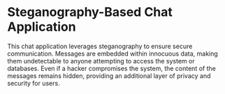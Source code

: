 # Steganography-Based Chat Application

This chat application leverages steganography to ensure secure communication. Messages are embedded within innocuous data, making them undetectable to anyone attempting to access the system or databases. Even if a hacker compromises the system, the content of the messages remains hidden, providing an additional layer of privacy and security for users.
